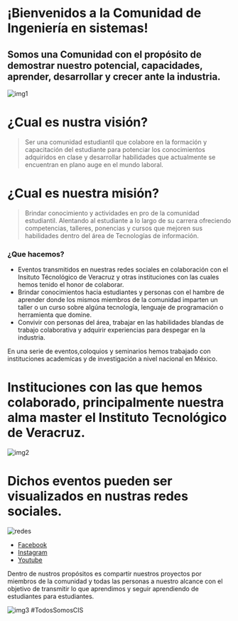 <!--#Español-->

# ¡Bienvenidos a la Comunidad de Ingeniería en sistemas!
## Somos una Comunidad con el propósito de demostrar nuestro potencial, capacidades, aprender, desarrollar y crecer ante la industria.

![img1](https://imgur.com/TRLv03q.png)

# ¿Cual es nustra visión?
> Ser una comunidad estudiantil que colabore en la formación y capacitación del estudiante para potenciar los conocimientos adquiridos en clase y desarrollar habilidades que actualmente se encuentran en plano auge en el mundo laboral.

# ¿Cual es nuestra misión?
> Brindar conocimiento y actividades en pro de la comunidad estudiantil. Alentando al estudiante a lo largo de su carrera ofreciendo competencias, talleres, ponencias y cursos que mejoren sus habilidades dentro del área de Tecnologías de información.

### ¿Que hacemos?

* Eventos transmitidos en nuestras redes sociales en colaboración con el Insituto Técnológico de Veracruz y otras instituciones con las cuales hemos tenido el honor de colaborar.
* Brindar conocimientos hacia estudiantes y personas con el hambre de aprender donde los mismos miembros de la comunidad imparten un taller o un curso sobre algúna tecnología, lenguaje de programación o herramienta que domine.
* Convivir con personas del área, trabajar en las habilidades blandas de trabajo colaborativa y adquirir experiencias para despegar en la industria.

En una serie de eventos,coloquios y seminarios hemos trabajado con instituciones academícas y de investigación a nivel nacional en México. 
# Instituciones con las que hemos colaborado, principalmente nuestra alma master el Instituto Tecnológico de Veracruz.
![img2](https://imgur.com/5lQR7Sm.png)
# Dichos eventos pueden ser visualizados en nustras redes sociales.

![redes](https://imgur.com/AjrUZw9.png)

[Facebook]: https://www.facebook.com/CISITVER 
[Instagram]: https://www.instagram.com/cis.itver/
[Youtube]: https://www.youtube.com/@CISYT

* [Facebook]
* [Instagram]
* [Youtube]

Dentro de nustros propósitos es compartir nuestros proyectos por miembros de la comunidad y todas las personas a nuestro alcance con el objetivo de transmitir lo que aprendimos y seguir aprendiendo de estudiantes para estudiantes.


![img3](https://i.imgur.com/n9CFdeE.png)
#TodosSomosCIS

<!--Translate in progress
<hr>
<hr>

#English

# Welcome to the Systems Engineering Community!
## We are a Community with the purpose of demonstrating our potential, capabilities, learning, developing and growing before the industry.

![img1](https://imgur.com/zxoYEcS.png)

# What is our vision?
> To be a student community that collaborates in the education and training of the student to enhance the knowledge acquired in class and develop skills that are currently booming in the world of work.

# What is our mission?
> Provide knowledge and activities for the student community. Encouraging the student throughout his career by offering competitions, workshops, presentations and courses that improve his skills within the area of Information Technology.

### What do we do?

* Events broadcast on our social networks in collaboration with Instituto Tecnológico de Veracruz and other institutions with which we have had the honor of collaborating.
* Provide knowledge to students and people with a hunger to learn where the same members of the community teach a workshop or a course on some technology, programming language or tool that they know.
* Interact with people from this area, work on the soft skills of collaborative work and gain experiences to take off in the industry.

In a series of events, colloquiums and seminars we have worked with academic and research institutions at the national level in Mexico.
# Institutions with which we have collaborated, mainly our master soul Instituto Tecnológico de Veracruz
![img2](https://imgur.com/5lQR7Sm.png)
# These events can be viewed on our social networks.

![networks](https://imgur.com/AjrUZw9.png)

[Facebook]: https://www.facebook.com/CISITVER
[Instagram]: https://www.instagram.com/cis.itver/
[YouTube]: https://www.youtube.com/@CISYT

* [Facebook]
* [Instagram]
* [Youtube]

Among our purposes is to share our projects by members of the community and all the people within our reach with the aim of transmitting what we learned and continue learning from students to students.


![img3](https://i.imgur.com/n9CFdeE.png)
#TodosSomosCIS
-->
